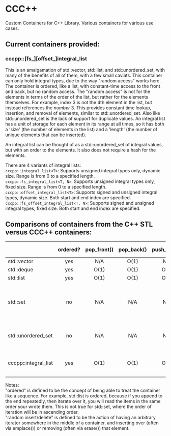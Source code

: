 # CCC++
Custom Containers for C++ Library. Various containers for various use cases.

## Current containers provided:
### cccpp::\[fs_\]\[offset_\]integral_list

This is an amalgamation of std::vector, std::list, and std::unordered_set, with many of the benefits of all of them, with a few small caviats. This container can only hold integral types, due to the way "random access" works here. The container is ordered, like a list, with constant-time access to the front and back, but no random access. The "random access" is not for the elements in terms of the order of the list, but rather for the elements themselves. For example, index 3 is not the 4th element in the list, but instead references the *number* 3. This provides constant time lookup, insertion, and removal of elements, similar to std::unordered_set. Also like std::unordered_set is the lack of support for duplicate values. An integral list has a unit of storage for each element in its range at all times, so it has both a 'size' (the number of elements in the list) and a 'length' (the number of unique elements that can be inserted).

An integral list can be thought of as a std::unordered_set of integral values, but with an order to the elements. It also does not require a hash for the elements.

There are 4 variants of integral lists:  
`cccpp::integral_list<T>`: Supports unsigned integral types only, dynamic size. Range is from 0 to a specified length.  
`cccpp::fs_integral_list<T, N>`: Supports unsigned integral types only, fixed size. Range is from 0 to a specified length.  
`cccpp::offset_integral_list<T>`: Supports signed and unsigned integral types, dynamic size. Both start and end index are specified.  
`cccpp::fs_offset_integral_list<T, N>`: Supports signed and unsigned integral types, fixed size. Both start and end index are specified.  
## Comparisons of containers from the C++ STL versus CCC++ containers:

|                      | ordered? | pop_front() | pop_back() | push_front() | push_back() | random access? |  lookup  | random insert* | random delete* | notes |
| :------------------- | :------: | :---------: | :--------: | :----------: | :---------: | :------------: | :------: | :------------: | :------------: | ----: |
| std::vector          |      yes |         N/A |       O(1) |          N/A |        O(1) |            yes |     O(n) |           O(1) |           O(n) |       |
| std::deque           |      yes |        O(1) |       O(1) |         O(1) |        O(1) |            yes |     O(n) |           O(1) |           O(n) |       |
| std::list            |      yes |        O(1) |       O(1) |         O(1) |        O(1) |             no |     O(n) |           O(1) |           O(1) |       |
| std::set             |       no |         N/A |        N/A |          N/A |         N/A |            N/A | O(log n) |           O(1) |           O(1) | sorted, but not ordered. requires comparison. no duplicates. |
| std::unordered_set   |       no |         N/A |        N/A |          N/A |         N/A |            N/A |     O(1) |           O(1) |           O(1) | requires hashing, equality. no duplicates.|
| cccpp::integral_list |      yes |        O(1) |       O(1) |         O(1) |        O(1) |             no |     O(1) |           O(1) |           O(1) | requires integral types. no duplicates. |

Notes:  
"ordered" is defined to be the concept of being able to treat the container like a sequence. For example, std::list is ordered, because if you append to the end repeatedly, then iterate over it, you will read the items in the same order your wrote them. This is not true for std::set, where the order of iteration will be in ascending order.  
"random insert/delete" is defined to be the action of having an arbitrary iterator somewhere in the middle of a container, and inserting over (often via emplace()) or removing (often via erase()) that element.

